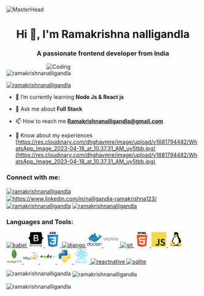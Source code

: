 ![MasterHead](https://lh3.googleusercontent.com/paNbleLd5nrYTZZC6xKDR1wqs5II1qKrwGCRVsg484EakePlr_NbGsRoY8PvyLqp1o1pckFNrFU1LoyS7jo9bpNMZcDe8EqMgjbJtKCn)





<h1 align="center">Hi 👋, I'm Ramakrishna nalligandla</h1>
<h3 align="center">A passionate frontend developer from India</h3>

<img align="right" alt="Coding" width="400" src="https://cdn.dribbble.com/users/1162077/screenshots/3848914/programmer.gif">

<p align="left"> <img src="https://komarev.com/ghpvc/?username=ramakrishnanalligandla&label=Profile%20views&color=0e75b6&style=flat" alt="ramakrishnanalligandla" /> </p>

<p align="left"> <a href="https://twitter.com/ramakrishnanalligandla" target="blank"><img src="https://img.shields.io/twitter/follow/ramakrishnanalligandla?logo=twitter&style=for-the-badge" alt="ramakrishnanalligandla" /></a> </p>

- 🌱 I’m currently learning **Node Js & React js**

- 💬 Ask me about **Full Stack**

- 📫 How to reach me **Ramakrishnanalligandla@gmail.com**

- 📄 Know about my experiences [https://res.cloudinary.com/dhghavmre/image/upload/v1681794482/WhatsApp_Image_2023-04-18_at_10.37.31_AM_uy5tbb.jpg](https://res.cloudinary.com/dhghavmre/image/upload/v1681794482/WhatsApp_Image_2023-04-18_at_10.37.31_AM_uy5tbb.jpg)

<h3 align="left">Connect with me:</h3>
<p align="left">
<a href="https://twitter.com/@ramakri51874155" target="blank"><img align="center" src="https://raw.githubusercontent.com/rahuldkjain/github-profile-readme-generator/master/src/images/icons/Social/twitter.svg" alt="ramakrishnanalligandla" height="30" width="40" /></a>
<a href="https://linkedin.com/in/https://www.linkedin.com/in/nalligandla-ramakrishna123/" target="blank"><img align="center" src="https://raw.githubusercontent.com/rahuldkjain/github-profile-readme-generator/master/src/images/icons/Social/linked-in-alt.svg" alt="https://www.linkedin.com/in/nalligandla-ramakrishna123/" height="30" width="40" /></a>
<a href="https://instagram.com/Ramakrishnanalligandla" target="blank"><img align="center" src="https://raw.githubusercontent.com/rahuldkjain/github-profile-readme-generator/master/src/images/icons/Social/instagram.svg" alt="ramakrishnanalligandla" height="30" width="40" /></a>
<a href="https://www.youtube.com/c/@ramakrishnanalligandla301" target="blank"><img align="center" src="https://raw.githubusercontent.com/rahuldkjain/github-profile-readme-generator/master/src/images/icons/Social/youtube.svg" alt="ramakrishnanalligandla" height="30" width="40" /></a>
</p>

<h3 align="left">Languages and Tools:</h3>
<p align="left"> <a href="https://babeljs.io/" target="_blank" rel="noreferrer"> <img src="https://www.vectorlogo.zone/logos/babeljs/babeljs-icon.svg" alt="babel" width="40" height="40"/> </a> <a href="https://getbootstrap.com" target="_blank" rel="noreferrer"> <img src="https://raw.githubusercontent.com/devicons/devicon/master/icons/bootstrap/bootstrap-plain-wordmark.svg" alt="bootstrap" width="40" height="40"/> </a> <a href="https://www.w3schools.com/css/" target="_blank" rel="noreferrer"> <img src="https://raw.githubusercontent.com/devicons/devicon/master/icons/css3/css3-original-wordmark.svg" alt="css3" width="40" height="40"/> </a> <a href="https://www.djangoproject.com/" target="_blank" rel="noreferrer"> <img src="https://cdn.worldvectorlogo.com/logos/django.svg" alt="django" width="40" height="40"/> </a> <a href="https://www.docker.com/" target="_blank" rel="noreferrer"> <img src="https://raw.githubusercontent.com/devicons/devicon/master/icons/docker/docker-original-wordmark.svg" alt="docker" width="40" height="40"/> </a> <a href="https://expressjs.com" target="_blank" rel="noreferrer"> <img src="https://raw.githubusercontent.com/devicons/devicon/master/icons/express/express-original-wordmark.svg" alt="express" width="40" height="40"/> </a> <a href="https://git-scm.com/" target="_blank" rel="noreferrer"> <img src="https://www.vectorlogo.zone/logos/git-scm/git-scm-icon.svg" alt="git" width="40" height="40"/> </a> <a href="https://www.w3.org/html/" target="_blank" rel="noreferrer"> <img src="https://raw.githubusercontent.com/devicons/devicon/master/icons/html5/html5-original-wordmark.svg" alt="html5" width="40" height="40"/> </a> <a href="https://developer.mozilla.org/en-US/docs/Web/JavaScript" target="_blank" rel="noreferrer"> <img src="https://raw.githubusercontent.com/devicons/devicon/master/icons/javascript/javascript-original.svg" alt="javascript" width="40" height="40"/> </a> <a href="https://www.linux.org/" target="_blank" rel="noreferrer"> <img src="https://raw.githubusercontent.com/devicons/devicon/master/icons/linux/linux-original.svg" alt="linux" width="40" height="40"/> </a> <a href="https://www.mongodb.com/" target="_blank" rel="noreferrer"> <img src="https://raw.githubusercontent.com/devicons/devicon/master/icons/mongodb/mongodb-original-wordmark.svg" alt="mongodb" width="40" height="40"/> </a> <a href="https://www.mysql.com/" target="_blank" rel="noreferrer"> <img src="https://raw.githubusercontent.com/devicons/devicon/master/icons/mysql/mysql-original-wordmark.svg" alt="mysql" width="40" height="40"/> </a> <a href="https://nodejs.org" target="_blank" rel="noreferrer"> <img src="https://raw.githubusercontent.com/devicons/devicon/master/icons/nodejs/nodejs-original-wordmark.svg" alt="nodejs" width="40" height="40"/> </a> <a href="https://www.python.org" target="_blank" rel="noreferrer"> <img src="https://raw.githubusercontent.com/devicons/devicon/master/icons/python/python-original.svg" alt="python" width="40" height="40"/> </a> <a href="https://reactjs.org/" target="_blank" rel="noreferrer"> <img src="https://raw.githubusercontent.com/devicons/devicon/master/icons/react/react-original-wordmark.svg" alt="react" width="40" height="40"/> </a> <a href="https://reactnative.dev/" target="_blank" rel="noreferrer"> <img src="https://reactnative.dev/img/header_logo.svg" alt="reactnative" width="40" height="40"/> </a> <a href="https://www.sqlite.org/" target="_blank" rel="noreferrer"> <img src="https://www.vectorlogo.zone/logos/sqlite/sqlite-icon.svg" alt="sqlite" width="40" height="40"/> </a> </p>

<p><img align="left" src="https://github-readme-stats.vercel.app/api/top-langs?username=ramakrishnanalligandla&show_icons=true&locale=en&layout=compact" alt="ramakrishnanalligandla" /></p>

<p>&nbsp;<img align="center" src="https://github-readme-stats.vercel.app/api?username=ramakrishnanalligandla&show_icons=true&locale=en" alt="ramakrishnanalligandla" /></p>

<p><img align="center" src="https://github-readme-streak-stats.herokuapp.com/?user=ramakrishnanalligandla&" alt="ramakrishnanalligandla" /></p>
